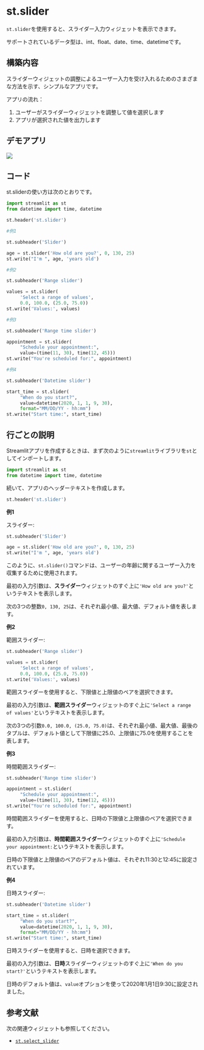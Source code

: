 # st.slider

`st.slider`を使用すると、スライダー入力ウィジェットを表示できます。

サポートされているデータ型は、int、float、date、time、datetimeです。

## 構築内容

スライダーウィジェットの調整によるユーザー入力を受け入れるためのさまざまな方法を示す、シンプルなアプリです。

アプリの流れ：

1. ユーザーがスライダーウィジェットを調整して値を選択します
2. アプリが選択された値を出力します

## デモアプリ

[![](https://static.streamlit.io/badges/streamlit_badge_black_white.svg)](https://share.streamlit.io/dataprofessor/st.slider/ "Streamlitアプリ")

## コード

st.sliderの使い方は次のとおりです。

```python
import streamlit as st
from datetime import time, datetime

st.header('st.slider')

#例1

st.subheader('Slider')

age = st.slider('How old are you?', 0, 130, 25)
st.write("I'm ", age, 'years old')

#例2

st.subheader('Range slider')

values = st.slider(
     'Select a range of values',
     0.0, 100.0, (25.0, 75.0))
st.write('Values:', values)

#例3

st.subheader('Range time slider')

appointment = st.slider(
     "Schedule your appointment:",
     value=(time(11, 30), time(12, 45)))
st.write("You're scheduled for:", appointment)

#例4

st.subheader('Datetime slider')

start_time = st.slider(
     "When do you start?",
     value=datetime(2020, 1, 1, 9, 30),
     format="MM/DD/YY - hh:mm")
st.write("Start time:", start_time)

```

## 行ごとの説明

Streamlitアプリを作成するときは、まず次のように`streamlit`ライブラリを`st`としてインポートします。

```python
import streamlit as st
from datetime import time, datetime
```

続いて、アプリのヘッダーテキストを作成します。

```python
st.header('st.slider')
```

**例1**

スライダー:

```python
st.subheader('Slider')

age = st.slider('How old are you?', 0, 130, 25)
st.write("I'm ", age, 'years old')
```

このように、`st.slider()`コマンドは、ユーザーの年齢に関するユーザー入力を収集するために使用されます。

最初の入力引数は、**スライダー**ウィジェットのすぐ上に`'How old are you?'`というテキストを表示します。

次の3つの整数`0, 130, 25`は、それぞれ最小値、最大値、デフォルト値を表します。

**例2**

範囲スライダー:

```python
st.subheader('Range slider')

values = st.slider(
     'Select a range of values',
     0.0, 100.0, (25.0, 75.0))
st.write('Values:', values)
```

範囲スライダーを使用すると、下限値と上限値のペアを選択できます。

最初の入力引数は、**範囲スライダー**ウィジェットのすぐ上に`'Select a range of values'`というテキストを表示します。

次の3つの引数`0.0, 100.0, (25.0, 75.0)`は、それぞれ最小値、最大値、最後のタプルは、デフォルト値として下限値に25.0、上限値に75.0を使用することを表します。

**例3**

時間範囲スライダー:

```python
st.subheader('Range time slider')

appointment = st.slider(
     "Schedule your appointment:",
     value=(time(11, 30), time(12, 45)))
st.write("You're scheduled for:", appointment)
```

時間範囲スライダーを使用すると、日時の下限値と上限値のペアを選択できます。

最初の入力引数は、**時間範囲スライダー**ウィジェットのすぐ上に`'Schedule your appointment:`というテキストを表示します。

日時の下限値と上限値のペアのデフォルト値は、それぞれ11:30と12:45に設定されています。

**例4**

日時スライダー:

```python
st.subheader('Datetime slider')

start_time = st.slider(
     "When do you start?",
     value=datetime(2020, 1, 1, 9, 30),
     format="MM/DD/YY - hh:mm")
st.write("Start time:", start_time)
```

日時スライダーを使用すると、日時を選択できます。

最初の入力引数は、**日時**スライダーウィジェットのすぐ上に`'When do you start?'`というテキストを表示します。

日時のデフォルト値は、`value`オプションを使って2020年1月1日9:30に設定されました。

## 参考文献

次の関連ウィジェットも参照してください。

- [`st.select_slider`](https://docs.streamlit.io/library/api-reference/widgets/st.select_slider)